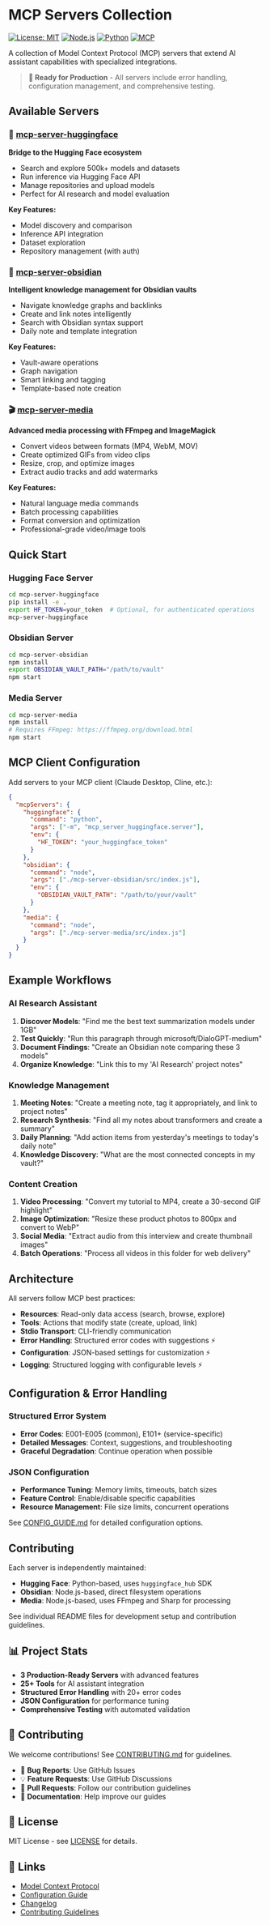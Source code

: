 # MCP Servers Collection

[![License: MIT](https://img.shields.io/badge/License-MIT-yellow.svg)](https://opensource.org/licenses/MIT)
[![Node.js](https://img.shields.io/badge/Node.js-16+-green.svg)](https://nodejs.org/)
[![Python](https://img.shields.io/badge/Python-3.10+-blue.svg)](https://python.org/)
[![MCP](https://img.shields.io/badge/MCP-Compatible-purple.svg)](https://modelcontextprotocol.io/)

A collection of Model Context Protocol (MCP) servers that extend AI assistant capabilities with specialized integrations.

> **🚀 Ready for Production** - All servers include error handling, configuration management, and comprehensive testing.

## Available Servers

### 🤗 [mcp-server-huggingface](./mcp-server-huggingface/)
**Bridge to the Hugging Face ecosystem**
- Search and explore 500k+ models and datasets
- Run inference via Hugging Face API
- Manage repositories and upload models
- Perfect for AI research and model evaluation

**Key Features:**
- Model discovery and comparison
- Inference API integration  
- Dataset exploration
- Repository management (with auth)

### 📝 [mcp-server-obsidian](./mcp-server-obsidian/)
**Intelligent knowledge management for Obsidian vaults**
- Navigate knowledge graphs and backlinks
- Create and link notes intelligently
- Search with Obsidian syntax support
- Daily note and template integration

**Key Features:**
- Vault-aware operations
- Graph navigation
- Smart linking and tagging
- Template-based note creation

### 🎬 [mcp-server-media](./mcp-server-media/)
**Advanced media processing with FFmpeg and ImageMagick**
- Convert videos between formats (MP4, WebM, MOV)
- Create optimized GIFs from video clips
- Resize, crop, and optimize images
- Extract audio tracks and add watermarks

**Key Features:**
- Natural language media commands
- Batch processing capabilities
- Format conversion and optimization
- Professional-grade video/image tools

## Quick Start

### Hugging Face Server
```bash
cd mcp-server-huggingface
pip install -e .
export HF_TOKEN=your_token  # Optional, for authenticated operations
mcp-server-huggingface
```

### Obsidian Server  
```bash
cd mcp-server-obsidian
npm install
export OBSIDIAN_VAULT_PATH="/path/to/vault"
npm start
```

### Media Server
```bash
cd mcp-server-media
npm install
# Requires FFmpeg: https://ffmpeg.org/download.html
npm start
```

## MCP Client Configuration

Add servers to your MCP client (Claude Desktop, Cline, etc.):

```json
{
  "mcpServers": {
    "huggingface": {
      "command": "python",
      "args": ["-m", "mcp_server_huggingface.server"],
      "env": {
        "HF_TOKEN": "your_huggingface_token"
      }
    },
    "obsidian": {
      "command": "node", 
      "args": ["./mcp-server-obsidian/src/index.js"],
      "env": {
        "OBSIDIAN_VAULT_PATH": "/path/to/your/vault"
      }
    },
    "media": {
      "command": "node",
      "args": ["./mcp-server-media/src/index.js"]
    }
  }
}
```

## Example Workflows

### AI Research Assistant
1. **Discover Models**: "Find me the best text summarization models under 1GB"
2. **Test Quickly**: "Run this paragraph through microsoft/DialoGPT-medium"
3. **Document Findings**: "Create an Obsidian note comparing these 3 models"
4. **Organize Knowledge**: "Link this to my 'AI Research' project notes"

### Knowledge Management
1. **Meeting Notes**: "Create a meeting note, tag it appropriately, and link to project notes"
2. **Research Synthesis**: "Find all my notes about transformers and create a summary"
3. **Daily Planning**: "Add action items from yesterday's meetings to today's daily note"
4. **Knowledge Discovery**: "What are the most connected concepts in my vault?"

### Content Creation
1. **Video Processing**: "Convert my tutorial to MP4, create a 30-second GIF highlight"
2. **Image Optimization**: "Resize these product photos to 800px and convert to WebP"
3. **Social Media**: "Extract audio from this interview and create thumbnail images"
4. **Batch Operations**: "Process all videos in this folder for web delivery"

## Architecture

All servers follow MCP best practices:
- **Resources**: Read-only data access (search, browse, explore)
- **Tools**: Actions that modify state (create, upload, link)
- **Stdio Transport**: CLI-friendly communication
- **Error Handling**: Structured error codes with suggestions ⚡
- **Configuration**: JSON-based settings for customization ⚡
- **Logging**: Structured logging with configurable levels ⚡

## Configuration & Error Handling

### Structured Error System
- **Error Codes**: E001-E005 (common), E101+ (service-specific)
- **Detailed Messages**: Context, suggestions, and troubleshooting
- **Graceful Degradation**: Continue operation when possible

### JSON Configuration
- **Performance Tuning**: Memory limits, timeouts, batch sizes
- **Feature Control**: Enable/disable specific capabilities
- **Resource Management**: File size limits, concurrent operations

See [CONFIG_GUIDE.md](./CONFIG_GUIDE.md) for detailed configuration options.

## Contributing

Each server is independently maintained:
- **Hugging Face**: Python-based, uses `huggingface_hub` SDK
- **Obsidian**: Node.js-based, direct filesystem operations
- **Media**: Node.js-based, uses FFmpeg and Sharp for processing

See individual README files for development setup and contribution guidelines.

## 📊 Project Stats

- **3 Production-Ready Servers** with advanced features
- **25+ Tools** for AI assistant integration  
- **Structured Error Handling** with 20+ error codes
- **JSON Configuration** for performance tuning
- **Comprehensive Testing** with automated validation

## 🤝 Contributing

We welcome contributions! See [CONTRIBUTING.md](CONTRIBUTING.md) for guidelines.

- 🐛 **Bug Reports**: Use GitHub Issues
- 💡 **Feature Requests**: Use GitHub Discussions  
- 🔧 **Pull Requests**: Follow our contribution guidelines
- 📖 **Documentation**: Help improve our guides

## 📝 License

MIT License - see [LICENSE](LICENSE) for details.

## 🔗 Links

- [Model Context Protocol](https://modelcontextprotocol.io/)
- [Configuration Guide](CONFIG_GUIDE.md)
- [Changelog](CHANGELOG.md)
- [Contributing Guidelines](CONTRIBUTING.md)